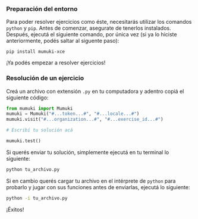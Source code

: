 ### Preparación del entorno

Para poder resolver ejercicios como éste, necesitarás utilizar los comandos `python` y `pip`. Antes de comenzar, asegurate de tenerlos instalados. Después, ejecutá el siguiente comando, por única vez (si ya lo hiciste anteriormente, podés saltar al siguente paso):

```shell
pip install mumuki-xce
```

¡Ya podés empezar a resolver ejercicios!

### Resolución de un ejercicio

Creá un archivo con extensión `.py` en tu computadora y adentro copiá el siguiente código:

```python
from mumuki import Mumuki
mumuki = Mumuki("#...token...#", "#...locale...#")
mumuki.visit("#...organization...#", "#...exercise_id...#")

# Escribí tu solución acá

mumuki.test()
```

Si querés enviar tu solución, simplemente ejecutá en tu terminal lo siguiente:

```bash
python tu_archivo.py
```

Si en cambio querés cargar tu archivo en el intérprete de `python` para probarlo y jugar con sus funciones antes de enviarlas, ejecutá lo siguiente:

```bash
python -i tu_archivo.py
```

¡Éxitos!